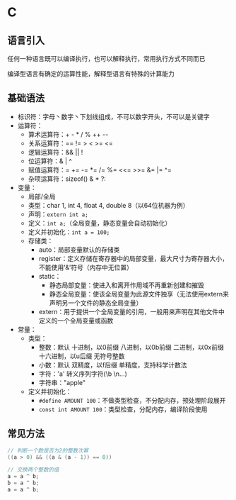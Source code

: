 # C

## 语言引入

任何一种语言既可以编译执行，也可以解释执行，常用执行方式不同而已

编译型语言有确定的运算性能，解释型语言有特殊的计算能力

## 基础语法

* 标识符：字母丶数字丶下划线组成，不可以数字开头，不可以是关键字
* 运算符：
  * 算术运算符：+  -  *  /  %  ++  --
  * 关系运算符：==  !=  >  <  >=  <=
  * 逻辑运算符：&&  ||  !
  * 位运算符：&  |  ^
  * 赋值运算符：=  +=  -=  *=  /=  %=  <<=  >>=  &=  |=  ^=
  * 杂项运算符：sizeof()  &  *  ?:
* 变量：
  * 局部/全局
  * 类型：char  1, int  4, float  4, double  8（以64位机器为例）
  * 声明：`extern int a; `
  * 定义：`int a;`（全局变量，静态变量会自动初始化）
  * 定义并初始化：`int a = 100;`
  * 存储类：
    * auto：局部变量默认的存储类
    * register：定义存储在寄存器中的局部变量，最大尺寸为寄存器大小，不能使用'&'符号（内存中无位置）
    * static：
      * 静态局部变量：使进入和离开作用域不再重新创建和摧毁
      * 静态全局变量：使该全局变量为此源文件独享（无法使用extern来声明另一个文件的静态全局变量）
    * extern：用于提供一个全局变量的引用，一般用来声明在其他文件中定义的一个全局变量或函数
* 常量：
  * 类型：
    * 整数：默认 十进制，以0前缀 八进制，以0b前缀 二进制，以0x前缀 十六进制，以u后缀 无符号整数
    * 小数：默认 双精度，以f后缀 单精度，支持科学计数法
    * 字符：'a'  转义序列字符(\b \n...)
    * 字符串："apple"
  * 定义并初始化：
    * `#define AMOUNT 100`：不做类型检查，不分配内存，预处理阶段展开
    * `const int AMOUNT 100`：类型检查，分配内存，编译阶段使用

## 常见方法

```C
// 判断一个数是否为2的整数次幂
((a > 0) && ((a & (a - 1)) == 0))
```

```C
// 交换两个整数的值
a = a ^ b;
b = a ^ b;
a = a ^ b;
```